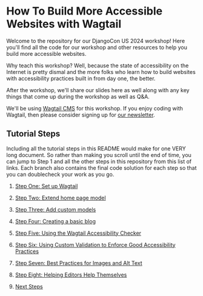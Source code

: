 # How To Build More Accessible Websites with Wagtail

Welcome to the repository for our DjangoCon US 2024 workshop! Here you'll find all the code for our workshop and other resources to help you build more accessible websites.

Why teach this workshop? Well, because the state of accessibility on the Internet is pretty dismal and the more folks who learn how to build websites with accessibility practices built in from day one, the better.

After the workshop, we'll share our slides here as well along with any key things that come up during the workshop as well as Q&A.

We'll be using [Wagtail CMS](https://wagtail.org) for this workshop. If you enjoy coding with Wagtail, then please consider signing up for [our newsletter](https://wagtail.org/newsletter).

## Tutorial Steps

Including all the tutorial steps in this README would make for one VERY long document. So rather than making you scroll until the end of time, you can jump to Step 1 and all the other steps in this repository from this list of links. Each branch also contains the final code solution for each step so that you can doublecheck your work as you go.

1. [Step One: Set up Wagtail](https://github.com/vossisboss/pyconwagtail2024/tree/step-1)

2. [Step Two: Extend home page model](https://github.com/vossisboss/pyconwagtail2024/tree/step-2)

3. [Step Three: Add custom models](https://github.com/vossisboss/pyconwagtail2024/tree/step-3)

4. [Step Four: Creating a basic blog](https://github.com/vossisboss/pyconwagtail2024/tree/step-4)

5. [Step Five: Using the Wagtail Accessibility Checker](https://github.com/vossisboss/pyconwagtail2024/tree/step-5)

6. [Step Six: Using Custom Validation to Enforce Good Accessibility Practices](https://github.com/vossisboss/pyconwagtail2024/tree/step-6)

7. [Step Seven: Best Practices for Images and Alt Text](https://github.com/vossisboss/pyconwagtail2024/tree/step-7)

8. [Step Eight: Helping Editors Help Themselves](https://github.com/vossisboss/pyconwagtail2024/tree/step-8)

9. [Next Steps](https://github.com/vossisboss/pyconwagtail2024/tree/next-steps) 
